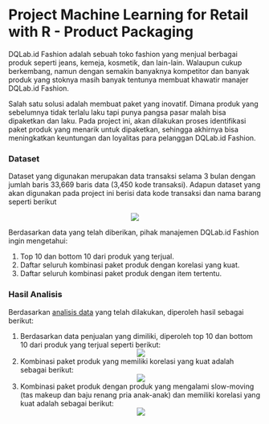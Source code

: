# Project Machine Learning for Retail with R - Product Packaging


DQLab.id Fashion adalah sebuah toko fashion yang menjual berbagai produk seperti jeans, kemeja, kosmetik, dan lain-lain. Walaupun cukup berkembang, namun dengan semakin banyaknya kompetitor dan banyak produk yang stoknya masih banyak tentunya membuat khawatir manajer DQLab.id Fashion. 

Salah satu solusi adalah membuat paket yang inovatif. Dimana produk yang sebelumnya tidak terlalu laku tapi punya pangsa pasar malah bisa dipaketkan dan laku.
Pada project ini, akan dilakukan proses identifikasi paket produk yang menarik untuk dipaketkan, sehingga akhirnya bisa meningkatkan keuntungan dan loyalitas para pelanggan DQLab.id Fashion. 

### Dataset
Dataset yang digunakan merupakan data transaksi selama 3 bulan dengan jumlah baris 33,669 baris data (3,450 kode transaksi). Adapun dataset yang akan digunakan pada project ini berisi data kode transaksi dan nama barang seperti berikut

<div align="center"> 
  <img src="https://user-images.githubusercontent.com/87359099/169683182-82022977-24a9-4367-8dd1-a8b158684e31.png"> 
</div>

Berdasarkan data yang telah diberikan, pihak manajemen DQLab.id Fashion ingin mengetahui:
1. Top 10 dan bottom 10 dari produk yang terjual.
2. Daftar seluruh kombinasi paket produk dengan korelasi yang kuat.
3. Daftar seluruh kombinasi paket produk dengan item tertentu.

### Hasil Analisis
Berdasarkan [analisis data](https://github.com/ekawidyas/ProjectDQLab/blob/main/R/Project%20Machine%20Learning%20for%20Retail%20with%20R%20-%20Product%20Packaging/Project%20Machine%20Learning%20for%20Retail%20with%20R%20-%20Product%20Packaging.md) yang telah dilakukan, diperoleh hasil sebagai berikut:
1. Berdasarkan data penjualan yang dimiliki, diperoleh top 10 dan bottom 10 dari produk yang terjual seperti berikut:<div align="center"><img src="https://user-images.githubusercontent.com/82072832/172056441-44c72762-d553-4f0c-b173-1de15244ef33.png"></div>
2. Kombinasi paket produk yang memiliki korelasi yang kuat adalah sebagai berikut: <div align="center"><img src="https://user-images.githubusercontent.com/82072832/172056123-33ae3bc1-dfc0-45c0-943a-8733da89dc00.png"></div>
3. Kombinasi paket produk dengan produk yang mengalami slow-moving (tas makeup dan baju renang pria anak-anak) dan memiliki korelasi yang kuat adalah sebagai berikut: <div align="center"><img src="https://user-images.githubusercontent.com/82072832/172055512-24bffaab-a921-444c-86a8-75ace5f8b1d0.png"></div>
